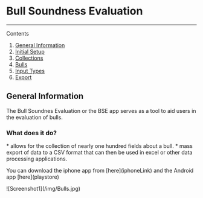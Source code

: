 # Bull Soundness Evaluation

* * *

Contents

1.  [General Information](#GenInfo)
2.  [Initial Setup](#Setup)
3.  [Collections](google.com)
4.  [Bulls](google.com)
5.  [Input Types](google.com)
6.  [Export](google.com)





<h2 id="GenInfo">General Information</h2>
The Bull Soundnes Evaluation or the BSE app serves as a tool to aid users in the evaluation of bulls.
<h3>What does it do?</h3>
* allows for the collection of nearly one hundred fields about a bull.
* mass export of data to a CSV format that can then be used in excel or other data processing applications.
<p> You can download the iphone app from [here](iphoneLink) and the Android app [here](playstore)</p>
![Screenshot1](/img/Bulls.jpg)
